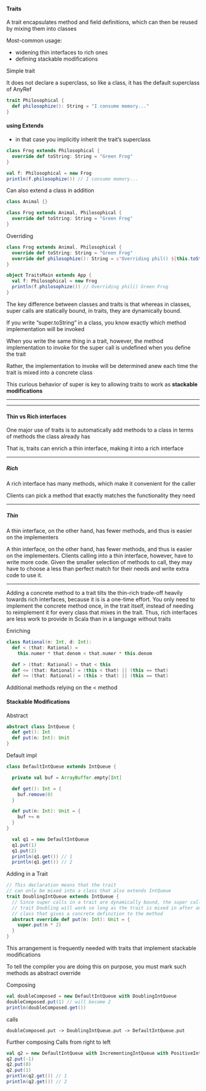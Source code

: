 #### Traits
A trait encapsulates
method and field definitions, which can then be reused by mixing them into
classes

Most-common usage:
- widening thin interfaces to rich ones
- defining stackable modifications

Simple trait

It does not declare a superclass, so
like a class, it has the default superclass of AnyRef
```scala
trait Philosophical {
  def philosophize(): String = "I consume memory..."
}
```
#### using Extends
- in that case you implicitly inherit the trait’s superclass
```scala
class Frog extends Philosophical {
  override def toString: String = "Green Frog"
}
```
```scala
val f: Philosophical = new Frog
println(f.philosophize()) // I consume memory...
```

Can also extend a class in addition
```scala
class Animal {}
```
```scala
class Frog extends Animal, Philosophical {
  override def toString: String = "Green Frog"
}
```

Overriding
```scala
class Frog extends Animal, Philosophical {
  override def toString: String = "Green Frog"
  override def philosophize(): String = s"Overriding phil() ${this.toString()}"
}
```
```scala
object TraitsMain extends App {
  val f: Philosophical = new Frog
  println(f.philosophize()) // Overriding phil() Green Frog
}
```

The key difference between classes and traits is that whereas in classes, super calls are statically bound, in traits, they are dynamically bound.

If you write “super.toString” in a class, you know exactly which method implementation will be invoked

When you write the same thing in a trait, however, the method implementation to invoke for the super call is undefined when you define the trait

Rather, the implementation to invoke will be determined anew each time the trait is mixed into a concrete class

This curious behavior of super is key to allowing traits to work as <b>stackable modifications</b>

<hr/> 

<hr/> 

#### Thin vs Rich interfaces
One major use of traits is to automatically add methods to a class in terms of methods the class already has

That is, traits can enrich a thin interface, making it into a rich interface

<hr/> 

##### Rich
A rich interface has many methods, which make it convenient for the caller

Clients can pick a method that exactly matches the functionality they need

<hr/> 

##### Thin
A thin interface, on the other hand, has fewer methods, and thus is easier on the implementers

A thin interface, on the other hand, has fewer
methods, and thus is easier on the implementers. Clients calling into a thin
interface, however, have to write more code. Given the smaller selection of
methods to call, they may have to choose a less than perfect match for their
needs and write extra code to use it.

<hr/>

Adding a concrete method to a trait tilts the thin-rich trade-off heavily
towards rich interfaces, because it is is a one-time effort. You only need to
implement the concrete method once, in the trait itself, instead of needing to
reimplement it for every class that mixes in the trait. Thus, rich interfaces
are less work to provide in Scala than in a language without traits

Enriching
```scala
class Rational(n: Int, d: Int):
  def < (that: Rational) =
    this.numer * that.denom < that.numer * this.denom

  def > (that: Rational) = that < this
  def <= (that: Rational) = (this < that) || (this == that)
  def >= (that: Rational) = (this > that) || (this == that)
```
Additional methods relying on the < method

#### Stackable Modifications

Abstract
```scala
abstract class IntQueue {
  def get(): Int
  def put(n: Int): Unit
}
```
Default impl
```scala
class DefaultIntQueue extends IntQueue {

  private val buf = ArrayBuffer.empty[Int]

  def get(): Int = {
    buf.remove(0)
  }

  def put(n: Int): Unit = {
    buf += n
  }
}
```
```scala
  val q1 = new DefaultIntQueue
  q1.put(1)
  q1.put(2)
  println(q1.get()) // 1
  println(q1.get()) // 2
```

Adding in a Trait
```scala
// This declaration means that the trait 
// can only be mixed into a class that also extends IntQueue
trait DoublingIntQueue extends IntQueue {
  // Since super calls in a trait are dynamically bound, the super call in
  // trait Doubling will work so long as the trait is mixed in after another trait or
  // class that gives a concrete definition to the method
  abstract override def put(n: Int): Unit = {
    super.put(n * 2)
  }
}
```
This arrangement is frequently needed with traits that implement stackable modifications

To tell the compiler you are doing this on purpose, you must mark such methods as abstract override

Composing
```scala
val doubleComposed = new DefaultIntQueue with DoublingIntQueue
doubleComposed.put(1) // will become 2
println(doubleComposed.get())
```
calls
```
doubleComposed.put -> DoublingIntQueue.put -> DefaultIntQueue.put
```

Further composing
Calls from right to left
```scala
val q2 = new DefaultIntQueue with IncrementingIntQueue with PositiveIntQueue
q2.put(-1)
q2.put(0)
q2.put(1)
println(q2.get()) // 1
println(q2.get()) // 2
```

